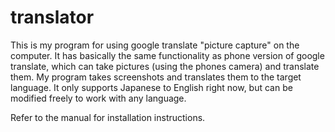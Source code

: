# translator

This is my program for using google translate "picture capture" on the computer.
It has basically the same functionality as phone version of google translate, which can take pictures (using the phones camera) and translate them.
My program takes screenshots and translates them to the target language.
It only supports Japanese to English right now, but can be modified freely to work with any language.

Refer to the manual for installation instructions. 
